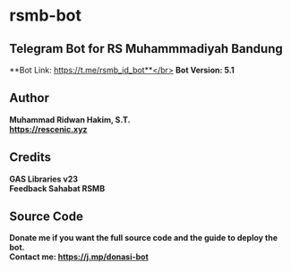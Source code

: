 # rsmb-bot

## Telegram Bot for RS Muhammmadiyah Bandung

**Bot Link: https://t.me/rsmb_id_bot**</br>
**Bot Version: 5.1**

## Author

**Muhammad Ridwan Hakim, S.T.**</br>
**https://rescenic.xyz**

## Credits

**GAS Libraries v23**</br>
**Feedback Sahabat RSMB**

## Source Code

**Donate me if you want the full source code and the guide to deploy the bot.**</br>
**Contact me: https://j.mp/donasi-bot**
